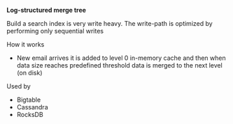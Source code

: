 **Log-structured merge tree**

Build a search index is very write heavy. The write-path is optimized by performing only sequential writes 

How it works
* New email arrives it is added to level 0 in-memory cache and then when data size reaches predefined threshold data is merged to the next level (on disk)

Used by
* Bigtable
* Cassandra
* RocksDB